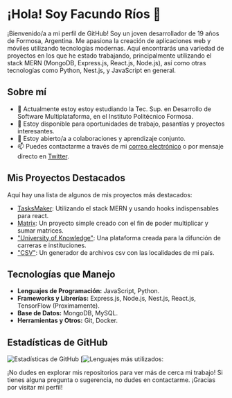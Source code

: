 # ¡Hola! Soy Facundo Ríos 👋

¡Bienvenido/a a mi perfil de GitHub! Soy un joven desarrollador de 19 años de Formosa, Argentina. Me apasiona la creación de aplicaciones web y móviles utilizando tecnologías modernas. Aquí encontrarás una variedad de proyectos en los que he estado trabajando, principalmente utilizando el stack MERN (MongoDB, Express.js, React.js, Node.js), así como otras tecnologías como Python, Nest.js, y JavaScript en general.

## Sobre mí

- 🌱 Actualmente estoy estoy estudiando la Tec. Sup. en Desarrollo de Software Multiplataforma, en el Instituto Politécnico Formosa.
- 💼 Estoy disponible para oportunidades de trabajo, pasantías y proyectos interesantes.
- 👯 Estoy abierto/a a colaboraciones y aprendizaje conjunto.
- 📫 Puedes contactarme a través de mi [correo electrónico](mailto:Facundorios2005@gmail.com) o por mensaje directo en [Twitter](https://x.com/Facundorios05).

## Mis Proyectos Destacados

Aquí hay una lista de algunos de mis proyectos más destacados:

- [TasksMaker](https://github.com/Facundorios/AUTH-CRUD-MERN.git): Utilizando el stack MERN y usando hooks indispensables para react.
- [Matrix](https://github.com/Facundorios/ARRAYS.git): Un proyecto simple creado con el fin de poder multiplicar y sumar matrices.
- ["University of Knowledge"](https://github.com/tlp-MRRM/Proyecto_UK.git): Una plataforma creada para la difunción de carreras e instituciones.
- ["CSV"](https://github.com/Facundorios/PYTHON-TP2.git): Un generador de archivos csv con las localidades de mi país.

## Tecnologías que Manejo

- **Lenguajes de Programación:** JavaScript, Python.
- **Frameworks y Librerías:** Express.js, Node.js, Nest.js, React.js, TensorFlow (Proximamente).
- **Base de Datos:** MongoDB, MySQL.
- **Herramientas y Otros:** Git, Docker.

## Estadísticas de GitHub

![Estadísticas de GitHub](https://github-readme-stats.vercel.app/api?username=facundorios&show_icons=true&theme=radical)
[![Lenguajes más utilizados:](https://github-readme-stats.vercel.app/api/top-langs/?username=facundorios05&layout=donut-vertical)

¡No dudes en explorar mis repositorios para ver más de cerca mi trabajo! Si tienes alguna pregunta o sugerencia, no dudes en contactarme. ¡Gracias por visitar mi perfil!
